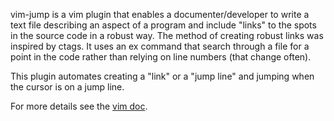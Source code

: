 vim-jump is a vim plugin that enables a documenter/developer to write a text
file describing an aspect of a program and include "links" to the spots in the
source code in a robust way.  The method of creating robust links was inspired
by ctags.  It uses an ex command that search through a file for a point in the
code rather than relying on line numbers (that change often).

This plugin automates creating a "link" or a "jump line" and jumping when the
cursor is on a jump line.

For more details see the [vim doc](blob/master/doc/jump.txt).
